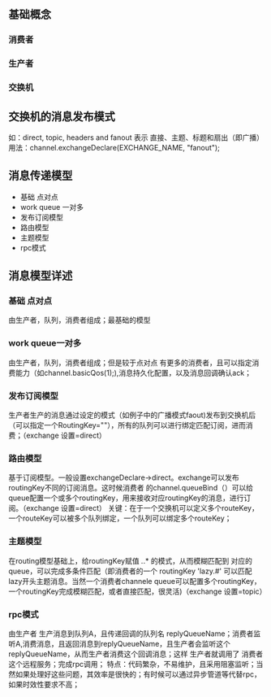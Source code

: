 ## 基础概念
### 消费者
### 生产者
### 交换机

## 交换机的消息发布模式
如：direct, topic, headers and fanout 表示 直接、主题、标题和扇出（即广播）
用法：channel.exchangeDeclare(EXCHANGE_NAME, "fanout");

## 消息传递模型
- 基础 点对点
- work queue 一对多
- 发布订阅模型
- 路由模型
- 主题模型
- rpc模式

## 消息模型详述
### 基础 点对点
由生产者，队列，消费者组成；最基础的模型
### work queue一对多
由生产者，队列，消费者组成；但是较于点对点 有更多的消费者，且可以指定消费能力（如channel.basicQos(1);),消息持久化配置，以及消息回调确认ack；
### 发布订阅模型
生产者生产的消息通过设定的模式（如例子中的广播模式faout)发布到交换机后（可以指定一个RoutingKey=""），所有的队列可以进行绑定匹配订阅，进而消费；（exchange 设置=direct）
### 路由模型
基于订阅模型。一般设置exchangeDeclare->direct。exchange可以发布routingKey不同的订阅消息。这时候消费者 的channel.queueBind（）可以给queue配置一个或多个routingKey，用来接收对应routingKey的消息，进行订阅。（exchange 设置=direct）
关键：在于一个交换机可以定义多个routeKey，一个routeKey可以被多个队列绑定，一个队列可以绑定多个routeKey；
### 主题模型
 在routing模型基础上，给routingKey赋值   *.*.* 的模式，从而模糊匹配到 对应的queue，可以完成多条件匹配（即消费者的一个 routingKey 'lazy.#'
可以匹配lazy开头主题消息。当然一个消费者channele queue可以配置多个routingKey，一个routingKey完成模糊匹配，或者直接匹配，很灵活)（exchange 设置=topic）

### rpc模式
由生产者 生产消息到队列A，且传递回调的队列名 replyQueueName；消费者监听A,消费消息，且返回消息到replyQueueName，且生产者会监听这个replyQueueName，从而生产者消费这个回调消息；这样
生产者就调用了 消费者这个远程服务；完成rpc调用；
特点：代码繁杂，不易维护，且采用阻塞监听；当然如果处理好这些问题，其效率是很快的；有时候可以通过异步管道等代替rpc，如果时效性要求不高；